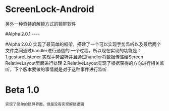 ScreenLock-Android
==================

另外一种奇特的解锁方式的锁屏软件

#Alpha 2.0.1
    ----

#Alpha 2.0.0
    实现了最简单的框架，搭建了一个可以实现手势监听以及最后两个文件之间通过handler进行通信的
    一个过程，所以现在实现的功能是：
    1.gestureListener 实现手势监听并且通过handler将数据传递给Screen RelativeLayout里面进行处理
    2.RelativeLayout实现了根据获得的方向进行相关监听，下个版本要做的事情就是对于这种事件进行监听

# Beta 1.0
    实现了简单的锁屏界面，但是没有实现解锁逻辑
